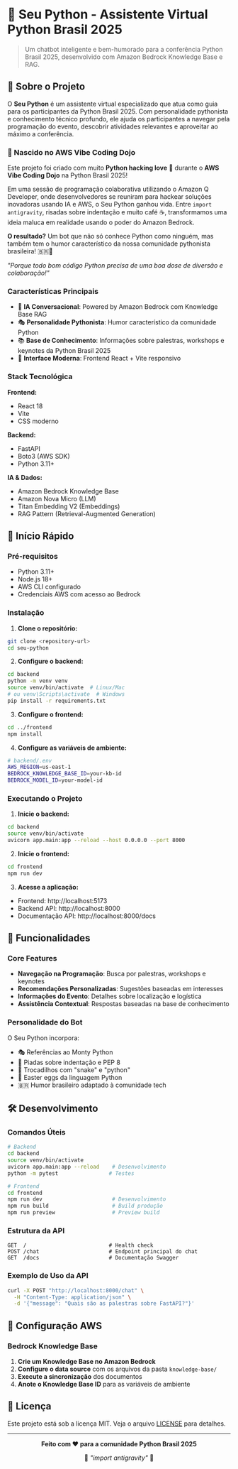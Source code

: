 # 🐍 Seu Python - Assistente Virtual Python Brasil 2025

> Um chatbot inteligente e bem-humorado para a conferência Python Brasil 2025, desenvolvido com Amazon Bedrock Knowledge Base e RAG.

## 🎯 Sobre o Projeto

O **Seu Python** é um assistente virtual especializado que atua como guia para os participantes da Python Brasil 2025. Com personalidade pythonista e conhecimento técnico profundo, ele ajuda os participantes a navegar pela programação do evento, descobrir atividades relevantes e aproveitar ao máximo a conferência.

### 🚀 Nascido no AWS Vibe Coding Dojo

Este projeto foi criado com muito **Python hacking love** 💚 durante o **AWS Vibe Coding Dojo** na Python Brasil 2025! 

Em uma sessão de programação colaborativa utilizando o Amazon Q Developer, onde desenvolvedores se reuniram para hackear soluções inovadoras usando IA e AWS, o Seu Python ganhou vida. Entre `import antigravity`, risadas sobre indentação e muito café ☕, transformamos uma ideia maluca em realidade usando o poder do Amazon Bedrock.

**O resultado?** Um bot que não só conhece Python como ninguém, mas também tem o humor característico da nossa comunidade pythonista brasileira! 🇧🇷🐍

*"Porque todo bom código Python precisa de uma boa dose de diversão e colaboração!"*

### Características Principais

- 🧠 **IA Conversacional**: Powered by Amazon Bedrock com Knowledge Base RAG
- 🎭 **Personalidade Pythonista**: Humor característico da comunidade Python
- 📚 **Base de Conhecimento**: Informações sobre palestras, workshops e keynotes da Python Brasil 2025
- 🎨 **Interface Moderna**: Frontend React + Vite responsivo

### Stack Tecnológica

**Frontend:**
- React 18
- Vite
- CSS moderno

**Backend:**
- FastAPI
- Boto3 (AWS SDK)
- Python 3.11+

**IA & Dados:**
- Amazon Bedrock Knowledge Base
- Amazon Nova Micro (LLM)
- Titan Embedding V2 (Embeddings)
- RAG Pattern (Retrieval-Augmented Generation)

## 🚀 Início Rápido

### Pré-requisitos

- Python 3.11+
- Node.js 18+
- AWS CLI configurado
- Credenciais AWS com acesso ao Bedrock

### Instalação

1. **Clone o repositório:**
```bash
git clone <repository-url>
cd seu-python
```

2. **Configure o backend:**
```bash
cd backend
python -m venv venv
source venv/bin/activate  # Linux/Mac
# ou venv\Scripts\activate  # Windows
pip install -r requirements.txt
```

3. **Configure o frontend:**
```bash
cd ../frontend
npm install
```

4. **Configure as variáveis de ambiente:**
```bash
# backend/.env
AWS_REGION=us-east-1
BEDROCK_KNOWLEDGE_BASE_ID=your-kb-id
BEDROCK_MODEL_ID=your-model-id
```

### Executando o Projeto

1. **Inicie o backend:**
```bash
cd backend
source venv/bin/activate
uvicorn app.main:app --reload --host 0.0.0.0 --port 8000
```

2. **Inicie o frontend:**
```bash
cd frontend
npm run dev
```

3. **Acesse a aplicação:**
- Frontend: http://localhost:5173
- Backend API: http://localhost:8000
- Documentação API: http://localhost:8000/docs

## 🤖 Funcionalidades

### Core Features

- **Navegação na Programação**: Busca por palestras, workshops e keynotes
- **Recomendações Personalizadas**: Sugestões baseadas em interesses
- **Informações do Evento**: Detalhes sobre localização e logística
- **Assistência Contextual**: Respostas baseadas na base de conhecimento

### Personalidade do Bot

O Seu Python incorpora:
- 🎭 Referências ao Monty Python
- 🐍 Piadas sobre indentação e PEP 8
- 🚀 Trocadilhos com "snake" e "python"
- 🥚 Easter eggs da linguagem Python
- 🇧🇷 Humor brasileiro adaptado à comunidade tech

## 🛠️ Desenvolvimento

### Comandos Úteis

```bash
# Backend
cd backend
source venv/bin/activate
uvicorn app.main:app --reload    # Desenvolvimento
python -m pytest                # Testes

# Frontend  
cd frontend
npm run dev                      # Desenvolvimento
npm run build                    # Build produção
npm run preview                  # Preview build
```

### Estrutura da API

```
GET  /                          # Health check
POST /chat                      # Endpoint principal do chat
GET  /docs                      # Documentação Swagger
```

### Exemplo de Uso da API

```bash
curl -X POST "http://localhost:8000/chat" \
  -H "Content-Type: application/json" \
  -d '{"message": "Quais são as palestras sobre FastAPI?"}'
```

## 🔧 Configuração AWS

### Bedrock Knowledge Base

1. **Crie um Knowledge Base no Amazon Bedrock**
2. **Configure o data source** com os arquivos da pasta `knowledge-base/`
3. **Execute a sincronização** dos documentos
4. **Anote o Knowledge Base ID** para as variáveis de ambiente

## 📝 Licença

Este projeto está sob a licença MIT. Veja o arquivo [LICENSE](LICENSE) para detalhes.

---

<div align="center">

**Feito com ❤️ para a comunidade Python Brasil 2025**

🐍 *"import antigravity"* 🚀

</div>
